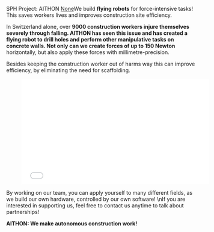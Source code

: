 SPH Project: AITHON
[None](https://aris-space.ch/sage-cubesat/)We build __flying robots__ for force-intensive tasks! This saves workers lives and improves construction site efficiency.

In Switzerland alone, over __9000 construction workers injure themselves severely through falling. AITHON has seen this issue and has created a flying robot to drill holes and perform other manipulative tasks on concrete walls. Not only can we create forces of up to 150 Newton__ horizontally, but also apply these forces with millimetre-precision.

Besides keeping the construction worker out of harms way this can improve efficiency, by eliminating the need for scaffolding.

<figure><iframe frameborder="0" src="//www.youtube.com/embed/Lnsplg6OLpU" style="width:500px;height:281px;"></iframe></figure>

By working on our team, you can apply yourself to many different fields, as we build our own hardware, controlled by our own software! \\nIf you are interested in supporting us, feel free to contact us anytime to talk about partnerships!  

__AITHON: We make autonomous construction work!__  
